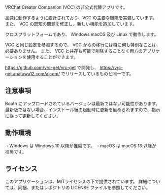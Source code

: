 VRChat Creator Companion (VCC) の非公式代替アプリです。

高速に動作するように設計されており、VCC の主要な機能を実装しています。
また、 VCC の既知の問題を修正し、新しい機能を追加しています。

クロスプラットフォームであり、 Windows macOS 及び Linux で動作します。

VCC と同じ設定を参照するので、 VCC からの移行には特に何も特別なことは必要ありません。
また、 VCC と共存も可能で削除することなく両方のアプリケーションを使用することができます。

https://github.com/vrc-get/vrc-get で開発し、 https://vrc-get.anatawa12.com/alcom/ でリリースしているものと同一です。

## 注意事項

Booth にアップロードされているバージョンは最新ではない可能性があります。
最新版ではない場合、インストール後の起動時に更新を勧められますので、指示に従って更新してください。

## 動作環境

・Windows は Windows 10 以降が推奨です。
・macOS は macOS 13 以降が推奨です。

## ライセンス

このアプリケーションは、MITライセンスの下で提供されています。
詳細については、同梱、またはレポジトリの LICENSE ファイルを参照してください。
